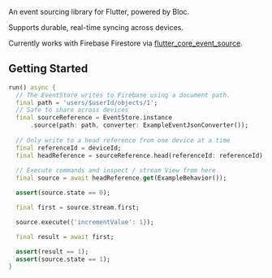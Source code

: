 An event sourcing library for Flutter, powered by Bloc.

Supports durable, real-time syncing across devices.

Currently works with Firebase Firestore via [flutter_core_event_source](https://github.com/ryanhanks-bestow/flutter_core_event_source).

## Getting Started
```dart
run() async {
  // The EventStore writes to Firebase using a document path.
  final path = 'users/$userId/objects/1';
  // Safe to share across devices
  final sourceReference = EventStore.instance
      .source(path: path, converter: ExampleEventJsonConverter());
  
  // Only write to a head reference from one device at a time
  final referenceId = deviceId;
  final headReference = sourceReference.head(referenceId: referenceId);
  
  // Execute commands and inspect / stream View from here
  final source = await headReference.get(ExampleBehavior());

  assert(source.state == 0);

  final first = source.stream.first;

  source.execute({'incrementValue': 1});

  final result = await first;

  assert(result == 1);
  assert(source.state == 1);
}
```
